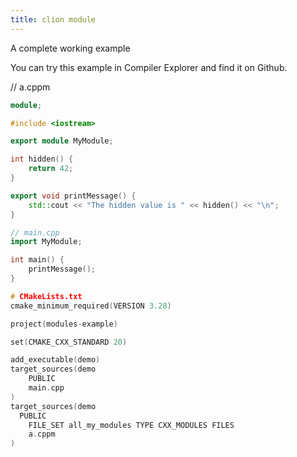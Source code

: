 ```yaml
---
title: clion module
---
```


A complete working example

You can try this example in Compiler Explorer and find it on Github.

// a.cppm

````c++
module;

#include <iostream>

export module MyModule;

int hidden() {
    return 42;
}

export void printMessage() {
    std::cout << "The hidden value is " << hidden() << "\n";
}

// main.cpp
import MyModule;

int main() {
    printMessage();
}

# CMakeLists.txt
cmake_minimum_required(VERSION 3.28)

project(modules-example)

set(CMAKE_CXX_STANDARD 20)

add_executable(demo)
target_sources(demo
    PUBLIC
    main.cpp
)
target_sources(demo
  PUBLIC
    FILE_SET all_my_modules TYPE CXX_MODULES FILES
    a.cppm
)
````
